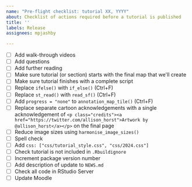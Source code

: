 ```yaml
---
name: "Pre-flight checklist: tutorial XX, YYYY"
about: Checklist of actions required before a tutorial is published
title: ''
labels: Release
assignees: mpjashby

---
```


- [ ] Add walk-through videos
- [ ] Add questions
- [ ] Add further reading
- [ ] Make sure tutorial (or section) starts with the final map that we'll create
- [ ] Make sure tutorial finishes with a complete script
- [ ] Replace `ifelse()` with `if_else()` (Ctrl+F)
- [ ] Replace `st_read()` with `read_sf()` (Ctrl+F)
- [ ] Add `progress = "none"` to `annotation_map_tile()` (Ctrl+F)
- [ ] Replace separate cartoon acknowledgements with a single acknowledgement of `<p class="credits"><a href="https://twitter.com/allison_horst">Artwork by @allison_horst</a></p>` on the final page
- [ ] Reduce image sizes using `harmonise_image_sizes()`
- [ ] Spell check
- [ ] Add `css: ["css/tutorial_style.css", "css/2024.css"]`
- [ ] Check tutorial is not included in `.Rbuildignore`
- [ ] Increment package version number
- [ ] Add description of update to `NEWS.md`
- [ ] Check all code in RStudio Server
- [ ] Update Moodle
